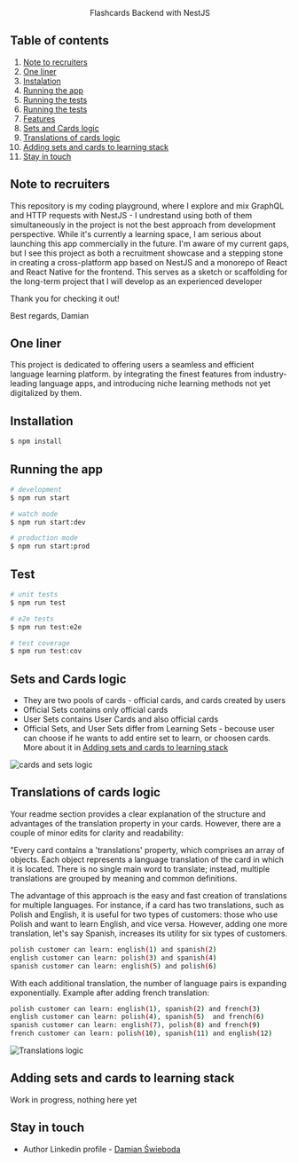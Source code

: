 
  <p align="center">Flashcards Backend with NestJS</p>

  ## Table of contents
1. [Note to recruiters](#note-to-recruiters)
2. [One liner](#one-liner)
3. [Instalation](#instalation)
4. [Running the app](#running-the-app)
5. [Running the tests](#running-the-tests)
6. [Running the tests](#running-the-tests)
7. [Features](#features)
8. [Sets and Cards logic](#features)
9. [Translations of cards logic](#translation-of-cards-logic)
10. [Adding sets and cards to learning stack](#adding-sets-and-cards-to-learning-stack)
11. [Stay in touch](#stay-in-touch)

  

  
## Note to recruiters
This repository is my coding playground, where I explore and mix GraphQL and HTTP requests with NestJS - I undrestand using both of them simultaneously in the project is not the best approach from development perspective. While it's currently a learning space, I am serious about launching this app commercially in the future. I'm aware of my current gaps, but I see this project as both a recruitment showcase and a stepping stone in creating a cross-platform app based on NestJS and a monorepo of React and React Native for the frontend. This serves as a sketch or scaffolding for the long-term project that I will develop as an experienced developer

Thank you for checking it out!

Best regards,
Damian

## One liner
This project is dedicated to offering users a seamless and efficient language learning platform. by integrating the finest features from industry-leading language apps, and introducing niche learning methods not yet digitalized by them.

## Installation

```bash
$ npm install
```

## Running the app

```bash
# development
$ npm run start

# watch mode
$ npm run start:dev

# production mode
$ npm run start:prod
```

## Test

```bash
# unit tests
$ npm run test

# e2e tests
$ npm run test:e2e

# test coverage
$ npm run test:cov
```

## Sets and Cards logic
- They are two pools of cards - official cards, and cards created by users
- Official Sets contains only official cards
- User Sets contains User Cards and also official cards
- Official Sets, and User Sets differ from Learning Sets - becouse user can choose if he wants to add entire set to learn, or choosen cards. More about it in [Adding sets and cards to learning stack](#adding-sets-and-cards-to-learning-stack)

![cards and sets logic](https://github.com/damianSwieboda/FlashcardsBackendNestJS/assets/104576595/085d6afb-9e80-4a95-a1e0-770b3c951bad)

## Translations of cards logic
Your readme section provides a clear explanation of the structure and advantages of the translation property in your cards. However, there are a couple of minor edits for clarity and readability:

"Every card contains a 'translations' property, which comprises an array of objects. Each object represents a language translation of the card in which it is located. There is no single main word to translate; instead, multiple translations are grouped by meaning and common definitions.

The advantage of this approach is the easy and fast creation of translations for multiple languages. For instance, if a card has two translations, such as Polish and English, it is useful for two types of customers: those who use Polish and want to learn English, and vice versa.
However, adding one more translation, let's say Spanish, increases its utility for six types of customers.
```bash
polish customer can learn: english(1) and spanish(2)
english customer can learn: polish(3) and spanish(4)
spanish customer can learn: english(5) and polish(6)
```

With each additional translation, the number of language pairs is expanding exponentially. Example after adding french translation:
```bash
polish customer can learn: english(1), spanish(2) and french(3)
english customer can learn: polish(4), spanish(5)  and french(6)
spanish customer can learn: english(7), polish(8) and french(9)
french customer can learn: polish(10), spanish(11) and english(12)
```
![Translations logic](https://github.com/damianSwieboda/FlashcardsBackendNestJS/assets/104576595/b85b8002-c4b5-41fb-ab13-3ed6ade4ab90)


## Adding sets and cards to learning stack
Work in progress, nothing here yet

## Stay in touch
- Author Linkedin profile - [Damian Świeboda](https://www.linkedin.com/in/damian-%C5%9Bwieboda/)
